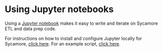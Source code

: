 # Using Jupyter notebooks

Using a [Jupyter notebook](https://jupyter.org/) makes it easy to write and iterate on Sycamore ETL and data prep code.

For instructions on how to install and configure Jupyter locally for Sycamore, [click here](../tutorials/sycamore-jupyter-dev-example.md#install-jupyter-locally). For an example script, [click here](https://github.com/aryn-ai/sycamore/blob/main/notebooks/jupyter_dev_example.ipynb).
